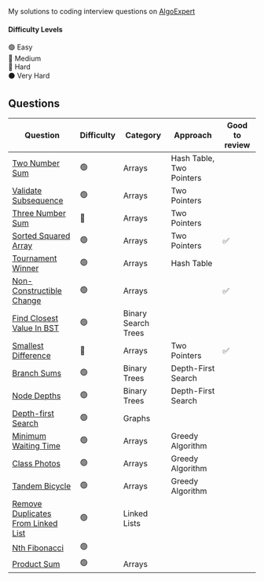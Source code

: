 My solutions to coding interview questions on [AlgoExpert](https://www.algoexpert.io)

#### Difficulty Levels

🟢 Easy  
🔵 Medium  
🔴 Hard  
⚫️ Very Hard

## Questions

| Question                                                                          | Difficulty | Category            | Approach                 | Good to review |
| --------------------------------------------------------------------------------- | ---------- | ------------------- | ------------------------ | -------------- |
| [Two Number Sum](/Easy/two-number-sum.md)                                         | 🟢         | Arrays              | Hash Table, Two Pointers |                |
| [Validate Subsequence](/Easy/validate-subsequence.md)                             | 🟢         | Arrays              | Two Pointers             |                |
| [Three Number Sum](/Medium/three-number-sum.md)                                   | 🔵         | Arrays              | Two Pointers             |                |
| [Sorted Squared Array](/Easy/sorted-squared-array.md)                             | 🟢         | Arrays              | Two Pointers             | ✅             |
| [Tournament Winner](/Easy/tournament-winner.md)                                   | 🟢         | Arrays              | Hash Table               |                |
| [Non-Constructible Change](/Easy/non-constructible-change.md)                     | 🟢         | Arrays              |                          | ✅             |
| [Find Closest Value In BST](/Easy/find-closest-value-in-bst.md)                   | 🟢         | Binary Search Trees |                          |                |
| [Smallest Difference](/Medium/smallest-difference.md)                             | 🔵         | Arrays              | Two Pointers             | ✅             |
| [Branch Sums](/Easy/branch-sums.md)                                               | 🟢         | Binary Trees        | Depth-First Search       |                |
| [Node Depths](/Easy/node-depths.md)                                               | 🟢         | Binary Trees        | Depth-First Search       |                |
| [Depth-first Search](/Easy/depth-first-search.md)                                 | 🟢         | Graphs              |                          |                |
| [Minimum Waiting Time](/Easy/minimum-waiting-time.md)                             | 🟢         | Arrays              | Greedy Algorithm         |                |
| [Class Photos](/Easy/class-photos.md)                                             | 🟢         | Arrays              | Greedy Algorithm         |                |
| [Tandem Bicycle](/Easy/tandem-bicycle.md)                                         | 🟢         | Arrays              | Greedy Algorithm         |                |
| [Remove Duplicates From Linked List](/Easy/remove-duplicates-from-linked-list.md) | 🟢         | Linked Lists        |                          |                |
| [Nth Fibonacci](/Easy/nth-fibonacci.md)                                           | 🟢         |                     |                          |                |
| [Product Sum](/Easy/product-sum.md)                                               | 🟢         | Arrays              |                          |                |
